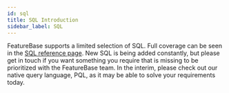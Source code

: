 ```yaml
---
id: sql
title: SQL Introduction
sidebar_label: SQL
---
```


FeatureBase supports a limited selection of SQL. Full coverage can be seen in the [SQL reference page](/reference/data-querying-ref/sql). New SQL is being added constantly, but please get in touch if you want something you require that is missing to be prioritized with the FeatureBase team. In the interim, please check out our native query language, PQL, as it may be able to solve your requirements today.